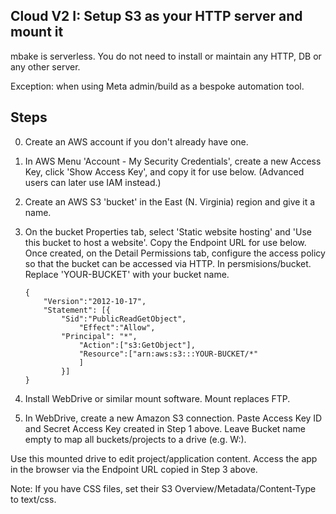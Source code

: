 ## Cloud V2 I: Setup S3 as your HTTP server and mount it

mbake is serverless. You do not need to install or maintain any HTTP, DB or any other server.

Exception: when using Meta admin/build as a bespoke automation tool.

## Steps

0. Create an AWS account if you don't already have one.

1. In AWS Menu 'Account - My Security Credentials', create a new Access Key, click 'Show Access Key', and copy it for use below. (Advanced users can later use IAM instead.)

2. Create an AWS S3 'bucket' in the East (N. Virginia) region and give it a name. 

3. On the bucket Properties tab, select 'Static website hosting' and 'Use this bucket to host a website'. Copy the Endpoint URL for use below. Once created, on the Detail Permissions tab, configure the access policy so that the bucket can be accessed via HTTP. In persmisions/bucket. Replace 'YOUR-BUCKET' with your bucket name.

	```
	{
		"Version":"2012-10-17",
		"Statement": [{
			"Sid":"PublicReadGetObject",
				"Effect":"Allow",
			"Principal": "*",
				"Action":["s3:GetObject"],
				"Resource":["arn:aws:s3:::YOUR-BUCKET/*"
				]
			}]
	}
	```

4. Install WebDrive or similar mount software. Mount replaces FTP.

5. In WebDrive, create a new Amazon S3 connection. Paste Access Key ID and Secret Access Key created in Step 1 above. Leave Bucket name empty to map all buckets/projects to a drive (e.g. W:\).

Use this mounted drive to edit project/application content. Access the app in the browser via the Endpoint URL copied in Step 3 above.

Note: If you have CSS files, set their S3 Overview/Metadata/Content-Type to text/css.

